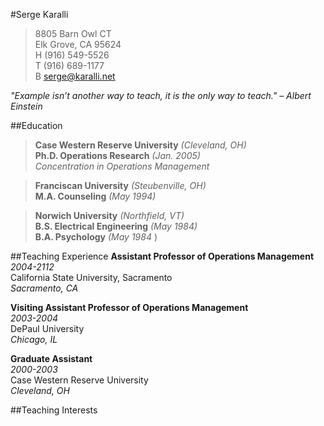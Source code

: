 #Serge Karalli
> 8805 Barn Owl CT  
> Elk Grove, CA 95624  
> H (916) 549-5526  
> T (916) 689-1177  
> B serge@karalli.net
 
_"Example isn’t another way to teach, it is the only way to teach." – Albert Einstein_

##Education
> **Case Western Reserve University** _(Cleveland, OH)_  
> **Ph.D. Operations Research** _(Jan. 2005)_  
> _Concentration in Operations Management_
  
> **Franciscan University** _(Steubenville, OH)_  
> **M.A. Counseling** _(May 1994)_  
  
> **Norwich University** _(Northfield, VT)_  
> **B.S. Electrical Engineering** _(May 1984)_  
> **B.A. Psychology** _(May 1984_ ) 

##Teaching Experience
**Assistant Professor of Operations Management**  
_2004-2112_  
California State University, Sacramento  
_Sacramento, CA_  

**Visiting Assistant Professor of Operations Management**  
_2003-2004_   
DePaul University  
_Chicago, IL_  

**Graduate Assistant**  
_2000-2003_   
Case Western Reserve University  
_Cleveland, OH_  

##Teaching Interests


